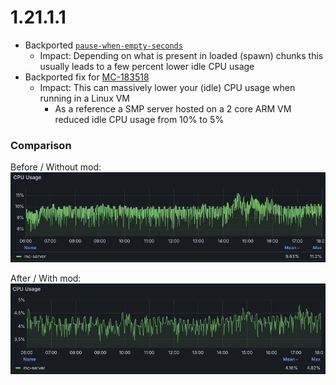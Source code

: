 # 1.21.1.1

* Backported [``pause-when-empty-seconds``](https://minecraft.wiki/w/Server.properties)
  * Impact: Depending on what is present in loaded (spawn) chunks this usually leads to a few percent lower idle CPU usage
* Backported fix for [MC-183518](https://bugs.mojang.com/browse/MC-183518)
  * Impact: This can massively lower your (idle) CPU usage when running in a Linux VM
    * As a reference a SMP server hosted on a 2 core ARM VM reduced idle CPU usage from 10% to 5%

### Comparison
Before / Without mod:
![](./assets/1.21.1_Before_Without.jpg)

After / With mod:
![](./assets/1.21.1_After_With.jpg)
